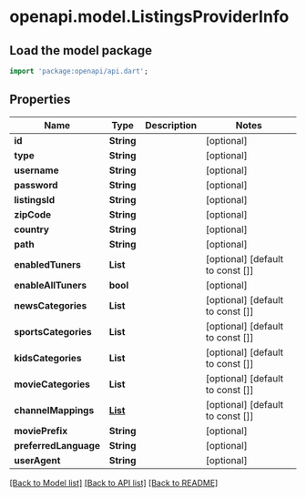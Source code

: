 # openapi.model.ListingsProviderInfo

## Load the model package
```dart
import 'package:openapi/api.dart';
```

## Properties
Name | Type | Description | Notes
------------ | ------------- | ------------- | -------------
**id** | **String** |  | [optional] 
**type** | **String** |  | [optional] 
**username** | **String** |  | [optional] 
**password** | **String** |  | [optional] 
**listingsId** | **String** |  | [optional] 
**zipCode** | **String** |  | [optional] 
**country** | **String** |  | [optional] 
**path** | **String** |  | [optional] 
**enabledTuners** | **List<String>** |  | [optional] [default to const []]
**enableAllTuners** | **bool** |  | [optional] 
**newsCategories** | **List<String>** |  | [optional] [default to const []]
**sportsCategories** | **List<String>** |  | [optional] [default to const []]
**kidsCategories** | **List<String>** |  | [optional] [default to const []]
**movieCategories** | **List<String>** |  | [optional] [default to const []]
**channelMappings** | [**List<NameValuePair>**](NameValuePair.md) |  | [optional] [default to const []]
**moviePrefix** | **String** |  | [optional] 
**preferredLanguage** | **String** |  | [optional] 
**userAgent** | **String** |  | [optional] 

[[Back to Model list]](../README.md#documentation-for-models) [[Back to API list]](../README.md#documentation-for-api-endpoints) [[Back to README]](../README.md)



